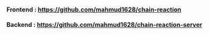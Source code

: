 #### Frontend : https://github.com/mahmud1628/chain-reaction

#### Backend : https://github.com/mahmud1628/chain-reaction-server
